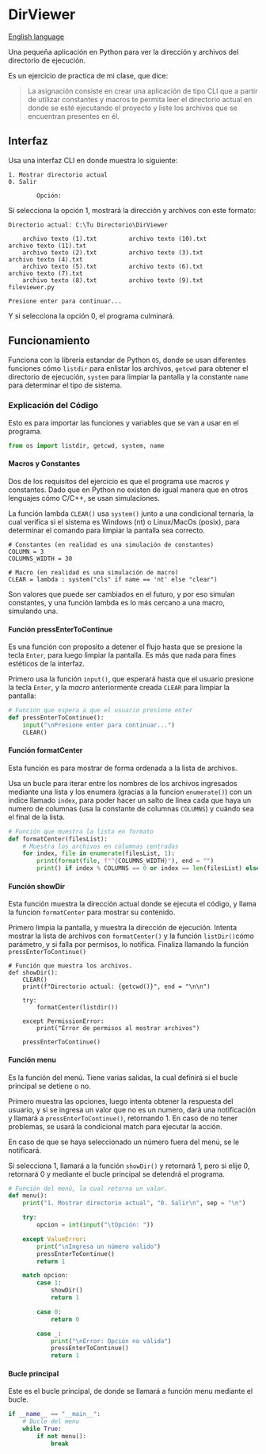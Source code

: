 # DirViewer

[English language](./README-ENG.md)

Una pequeña aplicación en Python para ver la dirección y archivos del directorio de ejecución.

Es un ejercicio de practica de mi clase, que dice:

> La asignación consiste en crear una aplicación de tipo CLI que a partir de utilizar constantes y macros te permita leer el directorio actual en donde se esté ejecutando el proyecto y liste los archivos que se encuentran presentes en él.

## Interfaz

Usa una interfaz CLI en donde muestra lo siguiente:
```shell
1. Mostrar directorio actual
0. Salir

        Opción:
```

Si selecciona la opción 1, mostrará la dirección y archivos con este formato:
```shell
Directorio actual: C:\Tu Directorio\DirViewer

    archivo texto (1).txt         archivo texto (10).txt        archivo texto (11).txt
    archivo texto (2).txt         archivo texto (3).txt         archivo texto (4).txt
    archivo texto (5).txt         archivo texto (6).txt         archivo texto (7).txt
    archivo texto (8).txt         archivo texto (9).txt             fileviewer.py

Presione enter para continuar...
```

Y si selecciona la opción 0, el programa culminará.

## Funcionamiento

Funciona con la librería estandar de Python `OS`, donde se usan diferentes funciones cómo `listdir` para enlistar los archivos, `getcwd` para obtener el directorio de ejecución, `system` para limpiar la pantalla y la constante `name` para determinar el tipo de sistema.

### Explicación del Código

Esto es para importar las funciones y variables que se van a usar en el programa.
```python
from os import listdir, getcwd, system, name
```
#### Macros y Constantes

Dos de los requisitos del ejercicio es que el programa use macros y constantes. Dado que en Python no existen de igual manera que en otros lenguajes cómo C/C++, se usan simulaciones.

La función lambda `CLEAR()` usa `system()` junto a una condicional ternaria, la cual verifica si el sistema es Windows (nt) o Linux/MacOs (posix), para determinar el comando para limpiar la pantalla sea correcto.
```
# Constantes (en realidad es una simulación de constantes)
COLUMN = 3
COLUMNS_WIDTH = 30

# Macro (en realidad es una simulación de macro)
CLEAR = lambda : system("cls" if name == 'nt' else "clear")
```

Son valores que puede ser cambiados en el futuro, y por eso simulan constantes, y una función lambda es lo más cercano a una macro, simulando una.

#### Función pressEnterToContinue

Es una función con proposito a detener el flujo hasta que se presione la tecla `Enter`, para luego limpiar la pantalla. Es más que nada para fines estéticos de la interfaz.

Primero usa la función `input()`, que esperará hasta que el usuario presione la tecla `Enter`, y la *macro* anteriormente creada `CLEAR` para limpiar la pantalla:
```python
# Función que espera a que el usuario presione enter
def pressEnterToContinue():
	input("\nPresione enter para continuar...")
	CLEAR()
```

#### Función formatCenter

Esta función es para mostrar de forma ordenada a la lista de archivos.

Usa un bucle para iterar entre los nombres de los archivos ingresados mediante una lista y los enumera (gracias a la funcion `enumerate()`) con un indice llamado `index`, para poder hacer un salto de linea cada que haya un numero de columnas (usa la constante de columnas `COLUMNS`) y cuándo sea el final de la lista.
```python
# Función que muestra la lista en formato
def formatCenter(filesList):
    # Muestra los archivos en columnas centradas
    for index, file in enumerate(filesList, 1):
        print(format(file, f"^{COLUMNS_WIDTH}"), end = "")
        print() if index % COLUMNS == 0 or index == len(filesList) else None
```

#### Función showDir

Esta función muestra la dirección actual donde se ejecuta el código, y llama la funcion `formatCenter` para mostrar su contenido.

Primero limpia la pantalla, y muestra la dirección de ejecución. Intenta mostrar la lista de archivos con `formatCenter()` y la función `listDir()`cómo parámetro, y si falla por permisos, lo notifica. Finaliza llamando la función `pressEnterToContinue()`

```
# Función que muestra los archivos.
def showDir():
	CLEAR()
	print(f"Directorio actual: {getcwd()}", end = "\n\n")

	try:
		formatCenter(listdir())

	except PermissionError:
		print("Error de permisos al mostrar archivos")

	pressEnterToContinue()
```

#### Función menu

Es la función del menú. Tiene varias salidas, la cual definirá si el bucle principal se detiene o no.

Primero muestra las opciones, luego intenta obtener la respuesta del usuario, y si se ingresa un valor que no es un numero, dará una notificación y llamará a `pressEnterToContinue()`, retornando 1. En caso de no tener problemas, se usará la condicional match para ejecutar la acción. 

En caso de que se haya seleccionado un número fuera del menú, se le notificará.

Si selecciona 1, llamará a la función `showDir()` y retornará 1, pero si elije 0, retornará 0 y mediante el bucle principal se detendrá el programa.
```python
# Función del menú, la cual retorna un valor.
def menu():
	print("1. Mostrar directorio actual", "0. Salir\n", sep = "\n")

	try:
		opcion = int(input("\tOpción: "))

	except ValueError:
		print("\nIngresa un número valido")
		pressEnterToContinue()
		return 1

	match opcion:
		case 1:
			showDir()
			return 1

		case 0:
			return 0

		case _:
			print("\nError: Opción no válida")
			pressEnterToContinue()
			return 1
```
#### Bucle principal
Este es el bucle principal, de donde se llamará a función menu mediante el bucle.
```python
if __name__ == "__main__":
	# Bucle del menu
	while True:
		if not menu():
			break
```

